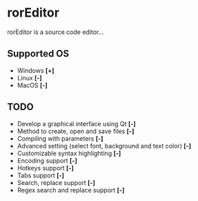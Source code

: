 # rorEditor
rorEditor is a source code editor...

## Supported OS
* Windows <b>[+]</b>
* Linux <b>[-]</b>
* MacOS <b>[-]</b>

## TODO
* Develop a graphical interface using Qt <b>[-]</b>
* Method to сreate, open and save files <b>[-]</b>
* Compiling with parameters <b>[-]</b>
* Advanced setting (select font, background and text color) <b>[-]</b>
* Customizable syntax highlighting <b>[-]</b>
* Encoding support <b>[-]</b>
* Hotkeys support <b>[-]</b>
* Tabs support <b>[-]</b>
* Search, replace support <b>[-]</b> 
* Regex search and replace support <b>[-]</b>